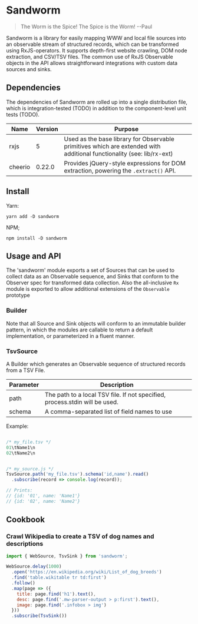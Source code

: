 # Sandworm

> The Worm is the Spice!  The Spice is the Worm!
> --Paul

Sandworm is a library for easily mapping WWW and local file sources into an observable stream of structured records, which can be transformed using RxJS-operators.  It supports depth-first website crawling, DOM node extraction, and CSV/TSV files.  The common use of RxJS Observable objects in the API allows straightforward integrations with custom data sources and sinks.

## Dependencies

The dependencies of Sandworm are rolled up into a single distribution file, which is integration-tested (TODO) in addition to the component-level unit tests (TODO).

| Name    | Version | Purpose |
| ------- | ------- | ------- |
| rxjs    | 5       | Used as the base library for Observable primitives which are extended with additional functionality (see: lib/rx-ext) |
| cheerio | 0.22.0  | Provides jQuery-style expressions for DOM extraction, powering the `.extract()` API. |


## Install

Yarn:
```
yarn add -D sandworm
```

NPM;
```
npm install -D sandworm
```


## Usage and API

The 'sandworm' module exports a set of Sources that can be used to collect data as an Observable sequence, and Sinks that conform to the Observer spec for transformed data collection.  Also the all-inclusive `Rx` module is exported to allow additional extensions of the `Observable` prototype

### Builder

Note that all Source and Sink objects will conform to an immutable builder pattern, in which the modules are callable to return a default implementation, or parameterized in a fluent manner.


### TsvSource

A Builder which generates an Observable sequence of structured records from a TSV File.

| Parameter | Description |
| --------  | ----------- |
| path | The path to a local TSV file.  If not specified, process.stdin will be used.
| schema | A comma-separated list of field names to use

Example:

```js

/* my_file.tsv */
01\tName1\n
02\tName2\n


/* my_source.js */
TsvSource.path('my_file.tsv').schema('id,name').read()
  .subscribe(record => console.log(record));

// Prints:
// {id: '01', name: 'Name1'}
// {id: '02', name: 'Name2'}
```


## Cookbook

### Crawl Wikipedia to create a TSV of dog names and descriptions

```js
import { WebSource, TsvSink } from 'sandworm';

WebSource.delay(1000)
  .open('https://en.wikipedia.org/wiki/List_of_dog_breeds')
  .find('table.wikitable tr td:first')
  .follow()
  .map(page => ({
    title: page.find('h1').text(),
    desc: page.find('.mw-parser-output > p:first').text(),
    image: page.find('.infobox > img')
  }))
  .subscribe(TsvSink())
```
